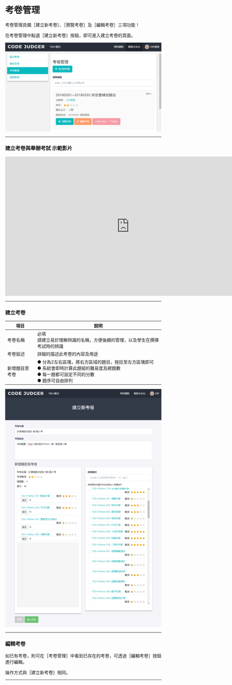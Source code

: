 # 考卷管理 #

考卷管理具備［建立新考卷］、［預覽考卷］及［編輯考卷］三項功能！

在考卷管理中點選［建立新考卷］按鈕，即可進入建立考卷的頁面。

![](/assets/cjmd02教師主控台-03-考卷管理-01-建立新考卷-02.png)

---

### 建立考卷與舉辦考試 示範影片 ###
<iframe width="800" height="450" src="https://www.youtube.com/embed/aBrGw6QTzoQ" frameborder="0" allow="autoplay; encrypted-media" allowfullscreen></iframe>

---

### 建立考卷 ###
|項目                           |說明               |
|-------------------------------|-------------------|
|考卷名稱 |必填<br>請建立易於理解辨識的名稱，方便後續的管理，以及學生在撰擇考試時的辨識|
|考卷敍述 |詳細的描述此考卷的內容及用途|
|新增題目至考卷| ● 分為2左右區塊，將右方區域的題目，拖拉至左方區塊即可<br>● 系統會即時計算此題組的難易度及總題數<br>● 每一題都可設定不同的分數<br>● 題序可自由排列|


![](/assets/cjmd02教師主控台-03-考卷管理-01-建立新考卷-03.png)

---


### 編輯考卷 ###

如已有考卷，則可在［考卷管理］中看到已存在的考卷，可透過［編輯考卷］按鈕進行編輯。

操作方式與［建立新考卷］相同。


---
